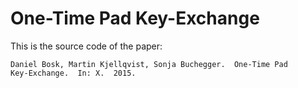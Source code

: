One-Time Pad Key-Exchange
===============================================================================

This is the source code of the paper:

    Daniel Bosk, Martin Kjellqvist, Sonja Buchegger.  One-Time Pad 
    Key-Exchange.  In: X.  2015.
